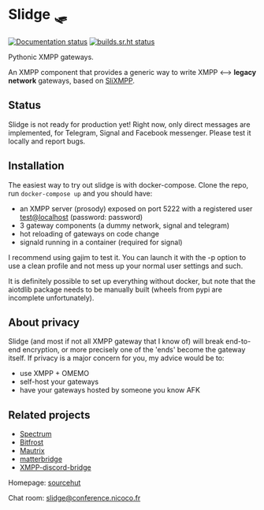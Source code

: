 Slidge 🛷
========

[![Documentation status](https://readthedocs.org/projects/slidge/badge/?version=latest)](https://slidge.readthedocs.io/)
[![builds.sr.ht status](https://builds.sr.ht/~nicoco/slidge/commits/master/.build.yml.svg)](https://builds.sr.ht/~nicoco/slidge/commits/master/.build.yml?)

Pythonic XMPP gateways.

An XMPP component that provides a generic way to write XMPP ⟷ **legacy network**
gateways, based on [SliXMPP](https://slixmpp.readthedocs.io).

Status
------

Slidge is not ready for production yet! Right now, only direct messages
are implemented, for Telegram, Signal and Facebook messenger. Please
test it locally and report bugs.

Installation
------------

The easiest way to try out slidge is with docker-compose. Clone the
repo, run `docker-compose up` and you should have:

-   an XMPP server (prosody) exposed on port 5222 with a registered user
    <test@localhost> (password: password)
-   3 gateway components (a dummy network, signal and telegram)
-   hot reloading of gateways on code change
-   signald running in a container (required for signal)

I recommend using gajim to test it. You can launch it with the -p option
to use a clean profile and not mess up your normal user settings and
such.

It is definitely possible to set up everything without docker, but note
that the aiotdlib package needs to be manually built (wheels from pypi
are incomplete unfortunately).

About privacy
-------------

Slidge (and most if not all XMPP gateway that I know of) will break
end-to-end encryption, or more precisely one of the \'ends\' become the
gateway itself. If privacy is a major concern for you, my advice would
be to:

-   use XMPP + OMEMO
-   self-host your gateways
-   have your gateways hosted by someone you know AFK

Related projects
----------------

-   [Spectrum](https://www.spectrum.im/)
-   [Bitfrost](https://github.com/matrix-org/matrix-bifrost)
-   [Mautrix](https://github.com/mautrix)
-   [matterbridge](https://github.com/42wim/matterbridge)
-   [XMPP-discord-bridge](https://git.polynom.me/PapaTutuWawa/xmpp-discord-bridge)

Homepage: [sourcehut](https://sr.hr/~nicoco/slidge)

Chat room:
[slidge\@conference.nicoco.fr](xmpp:slidge@conference.nicoco.fr?join)
